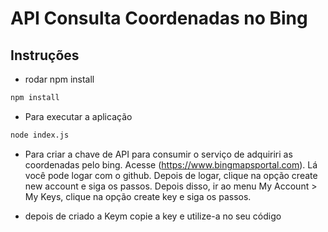 # API Consulta Coordenadas no Bing

## Instruções

- rodar npm install

```bash
npm install
```

- Para executar a aplicação

```bash
node index.js
```

- Para criar a chave de API para consumir o serviço de adquiriri as coordenadas pelo bing. Acesse (https://www.bingmapsportal.com). Lá você pode logar com o github. Depois de logar, clique na opção create new account e siga os passos. Depois disso, ir ao menu My Account > My Keys, clique na opção create key e siga os passos.

- depois de criado a Keym copie a key e utilize-a no seu código
